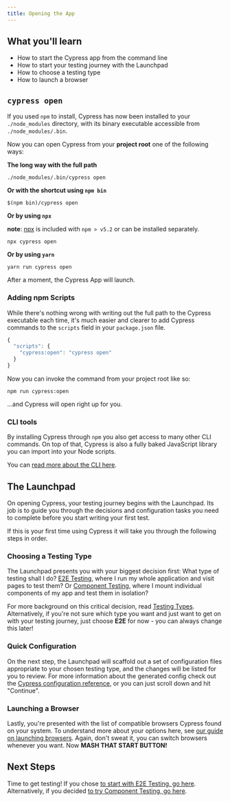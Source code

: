 ```yaml
---
title: Opening the App
---
```


<Alert type="info">

## <Icon name="graduation-cap"></Icon> What you'll learn

- How to start the Cypress app from the command line
- How to start your testing journey with the Launchpad
- How to choose a testing type
- How to launch a browser

</Alert>

## `cypress open`

If you used `npm` to install, Cypress has now been installed to your
`./node_modules` directory, with its binary executable accessible from
`./node_modules/.bin`.

Now you can open Cypress from your **project root** one of the following ways:

**The long way with the full path**

```shell
./node_modules/.bin/cypress open
```

**Or with the shortcut using `npm bin`**

```shell
$(npm bin)/cypress open
```

**Or by using `npx`**

**note**: [npx](https://www.npmjs.com/package/npx) is included with `npm > v5.2`
or can be installed separately.

```shell
npx cypress open
```

**Or by using `yarn`**

```shell
yarn run cypress open
```

After a moment, the Cypress App will launch.

### Adding npm Scripts

While there's nothing wrong with writing out the full path to the Cypress
executable each time, it's much easier and clearer to add Cypress commands to
the `scripts` field in your `package.json` file.

```javascript
{
  "scripts": {
    "cypress:open": "cypress open"
  }
}
```

Now you can invoke the command from your project root like so:

```shell
npm run cypress:open
```

...and Cypress will open right up for you.

### CLI tools

By installing Cypress through `npm` you also get access to many other CLI
commands. On top of that, Cypress is also a fully baked JavaScript library you
can import into your Node scripts.

You can [read more about the CLI here](/guides/guides/command-line).

## The Launchpad

<DocsImage src="/img/guides/getting-started/opening-the-app/launchpad.png" alt="The Launchpad window"></DocsImage>

On opening Cypress, your testing journey begins with the Launchpad. Its job is
to guide you through the decisions and configuration tasks you need to complete
before you start writing your first test.

If this is your first time using Cypress it will take you through the following
steps in order.

### Choosing a Testing Type

<DocsImage src="/img/guides/getting-started/opening-the-app/choose-testing-type.png" alt="The Launchpad test type selector"></DocsImage>

The Launchpad presents you with your biggest decision first: What type of
testing shall I do?
[E2E Testing](/guides/core-concepts/testing-types#What-is-E2E-Testing), where I
run my whole application and visit pages to test them? Or
[Component Testing](/guides/core-concepts/testing-types#What-is-Component-Testing),
where I mount individual components of my app and test them in isolation?

For more background on this critical decision, read
[Testing Types](/guides/core-concepts/testing-types). Alternatively, if you're
not sure which type you want and just want to get on with your testing journey,
just choose **E2E** for now - you can always change this later!

### Quick Configuration

<DocsImage src="/img/guides/getting-started/opening-the-app/scaffolded-files.png" alt="The Launchpad scaffolded files list"></DocsImage>

On the next step, the Launchpad will scaffold out a set of configuration files
appropriate to your chosen testing type, and the changes will be listed for you
to review. For more information about the generated config check out the
[Cypress configuration reference](/guides/references/configuration), or you can
just scroll down and hit "Continue".

### Launching a Browser

<DocsImage src="/img/guides/getting-started/opening-the-app/select-browser.png" alt="The Launchpad browser selector"></DocsImage>

Lastly, you're presented with the list of compatible browsers Cypress found on
your system. To understand more about your options here, see
[our guide on launching browsers](/guides/guides/launching-browsers). Again,
don't sweat it, you can switch browsers whenever you want. Now <strong>MASH THAT
START BUTTON!</strong>

## Next Steps

Time to get testing! If you chose
[to start with E2E Testing, go here](/guides/end-to-end-testing/writing-your-first-end-to-end-test).
Alternatively, if you decided
[to try Component Testing, go here](/guides/component-testing/writing-your-first-component-test).
